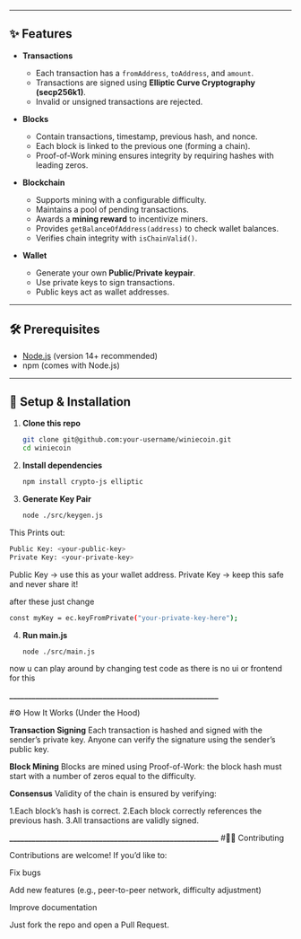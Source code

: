 
---

## ✨ Features

- **Transactions**
  - Each transaction has a `fromAddress`, `toAddress`, and `amount`.
  - Transactions are signed using **Elliptic Curve Cryptography (secp256k1)**.
  - Invalid or unsigned transactions are rejected.

- **Blocks**
  - Contain transactions, timestamp, previous hash, and nonce.
  - Each block is linked to the previous one (forming a chain).
  - Proof-of-Work mining ensures integrity by requiring hashes with leading zeros.

- **Blockchain**
  - Supports mining with a configurable difficulty.
  - Maintains a pool of pending transactions.
  - Awards a **mining reward** to incentivize miners.
  - Provides `getBalanceOfAddress(address)` to check wallet balances.
  - Verifies chain integrity with `isChainValid()`.

- **Wallet**
  - Generate your own **Public/Private keypair**.
  - Use private keys to sign transactions.
  - Public keys act as wallet addresses.

---

## 🛠️ Prerequisites

- [Node.js](https://nodejs.org/) (version 14+ recommended)
- npm (comes with Node.js)

---

## 🚀 Setup & Installation

1. **Clone this repo**
   ```bash
   git clone git@github.com:your-username/winiecoin.git
   cd winiecoin
2. **Install dependencies**
   ```bash
   npm install crypto-js elliptic

3. **Generate Key Pair**
   ```bash
   node ./src/keygen.js
This Prints out:
   ```bash
   Public Key: <your-public-key>
   Private Key: <your-private-key>
   ```
Public Key → use this as your wallet address.
Private Key → keep this safe and never share it!

after these just change 
```bash
const myKey = ec.keyFromPrivate("your-private-key-here");
```

4. **Run main.js**
   ```bash
   node ./src/main.js
   ```
now u can play around by changing test code as there is no ui or frontend for this

**________________________________________________________**



#⚙️ How It Works (Under the Hood)

**Transaction Signing**
Each transaction is hashed and signed with the sender’s private key.
Anyone can verify the signature using the sender’s public key.

**Block Mining**
Blocks are mined using Proof-of-Work: the block hash must start with a number of zeros equal to the difficulty.

**Consensus**
Validity of the chain is ensured by verifying:

1.Each block’s hash is correct.
2.Each block correctly references the previous hash.
3.All transactions are validly signed.

**________________________________________________________**
#👨‍💻 Contributing

Contributions are welcome!
If you’d like to:

Fix bugs

Add new features (e.g., peer-to-peer network, difficulty adjustment)

Improve documentation

Just fork the repo and open a Pull Request.
